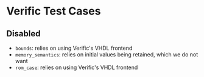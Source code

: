 # Verific Test Cases

## Disabled

- `bounds`: relies on using Verific's VHDL frontend
- `memory_semantics`: relies on initial values being retained, which we do not want
- `rom_case`: relies on using Verific's VHDL frontend
